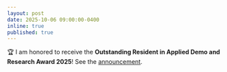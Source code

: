 ```yaml
---
layout: post
date: 2025-10-06 09:00:00-0400
inline: true
published: true
---
```


🏆 I am honored to receive the **Outstanding Resident in Applied Demo and Research Award 2025**! See the <a href="https://www.facebook.com/share/p/1BKoZPSMBR/">announcement</a>.
